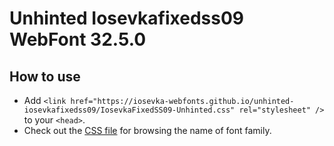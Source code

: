 # Unhinted Iosevkafixedss09 WebFont 32.5.0

## How to use

- Add `<link href="https://iosevka-webfonts.github.io/unhinted-iosevkafixedss09/IosevkaFixedSS09-Unhinted.css" rel="stylesheet" />` to your `<head>`.
- Check out the [CSS file](./IosevkaFixedSS09-Unhinted.css) for browsing the name of font family.
